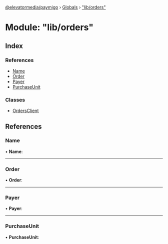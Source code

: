 [@elevatormedia/paymigo](../README.md) › [Globals](../globals.md) › ["lib/orders"](_lib_orders_.md)

# Module: "lib/orders"

## Index

### References

-   [Name](_lib_orders_.md#name)
-   [Order](_lib_orders_.md#order)
-   [Payer](_lib_orders_.md#payer)
-   [PurchaseUnit](_lib_orders_.md#purchaseunit)

### Classes

-   [OrdersClient](../classes/_lib_orders_.ordersclient.md)

## References

### Name

• **Name**:

---

### Order

• **Order**:

---

### Payer

• **Payer**:

---

### PurchaseUnit

• **PurchaseUnit**:
